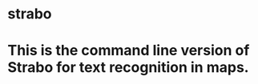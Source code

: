 strabo
===========
This is the command line version of Strabo for text recognition in maps.
===========
